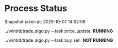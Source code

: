 # Process Status

Snapshot taken at: 2025-10-07 14:52:08

../wintrd/trade_algo.py --task price_update: **RUNNING**

../wintrd/trade_algo.py --task buy_sell: **NOT RUNNING**

